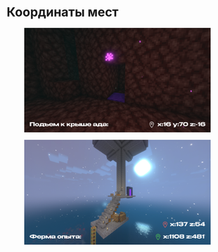 # Координаты мест

<figure><img src="../.gitbook/assets/Frame 2.png" alt=""><figcaption></figcaption></figure>

<figure><img src="../.gitbook/assets/Frame 3.png" alt=""><figcaption></figcaption></figure>
